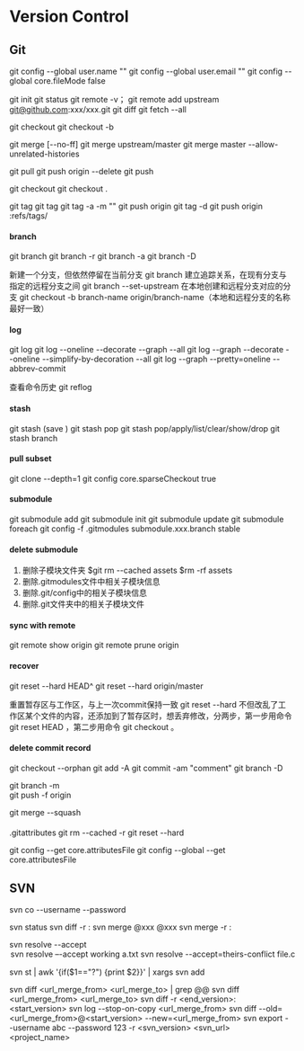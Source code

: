 # Version Control


## Git
git config --global user.name "<name>"
git config --global user.email "<email address>"
git config --global core.fileMode false

git init
git status
git remote -v；
git remote add upstream git@github.com:xxx/xxx.git
git diff
git fetch --all

git checkout <branch-name>
git checkout -b <branch-name>

git merge [--no-ff] <branch name>
git merge upstream/master
git merge master --allow-unrelated-histories

git pull <remote> <branch>
git push origin --delete <branch-name>
git push <remote> <branch>

git checkout <file>
git checkout .

git tag
git tag <tag name>
git tag -a <tag name> -m "<comment>"
git push origin <tag name>
git tag -d <tag name>
git push origin :refs/tags/<tag name>


#### branch
git branch
git branch -r
git branch -a
git branch -D <branch-name>

新建一个分支，但依然停留在当前分支
git branch <branch-name>
建立追踪关系，在现有分支与指定的远程分支之间
git branch --set-upstream <branch> <remote-branch>
在本地创建和远程分支对应的分支
git checkout -b branch-name origin/branch-name（本地和远程分支的名称最好一致）

#### log
git log
git log --oneline --decorate --graph --all
git log --graph --decorate --oneline --simplify-by-decoration --all
git log --graph --pretty=oneline --abbrev-commit

查看命令历史
git reflog

#### stash
git stash (save <stash name>)
git stash pop
git stash pop/apply/list/clear/show/drop
git stash branch <branch name> <stash name>

#### pull subset
git clone --depth=1 <repository>
git config core.sparseCheckout true

#### submodule
git submodule add <repository>
git submodule init
git submodule update
git submodule foreach <command>
git config -f .gitmodules submodule.xxx.branch stable

#### delete submodule
1. 删除子模块文件夹 $git rm --cached assets $rm -rf assets
2. 删除.gitmodules文件中相关子模块信息
3. 删除.git/config中的相关子模块信息
4. 删除.git文件夹中的相关子模块文件

#### sync with remote
git remote show origin
git remote prune origin

#### recover
git reset --hard HEAD^
git reset --hard origin/master

重置暂存区与工作区，与上一次commit保持一致
git reset --hard <commit id>
不但改乱了工作区某个文件的内容，还添加到了暂存区时，想丢弃修改，分两步，第一步用命令 git reset HEAD <file>，第二步用命令 git checkout <file>。

#### delete commit record
git checkout --orphan <branch name>
git add -A
git commit -am "comment"
git branch -D <main>
git branch -m <main>
git push -f origin <main>

git merge --squash <branch name>

####
.gitattributes
git rm --cached -r
git reset --hard

git config --get core.attributesFile
git config --global --get core.attributesFile


## SVN
svn co <url> <path> --username  --password

svn status
svn diff -r <number>:<number>
svn merge <url>@xxx <url>@xxx <path>
svn merge -r <version>:<version>

svn resolve  --accept <option> <path>
svn resolve –-accept working a.txt
svn resolve --accept=theirs-conflict file.c

svn st | awk '{if($1=="?") {print $2}}' | xargs svn add

svn diff <url_merge_from> <url_merge_to> | grep @@
svn diff <url_merge_from> <url_merge_to>
svn diff -r <end_version>:<start_version>
svn log --stop-on-copy <url_merge_from>
svn diff --old=<url_merge_from>@<start_version> --new=<url_merge_from>
svn export --username abc --password 123  -r <svn_version> <svn_url> <project_name>
